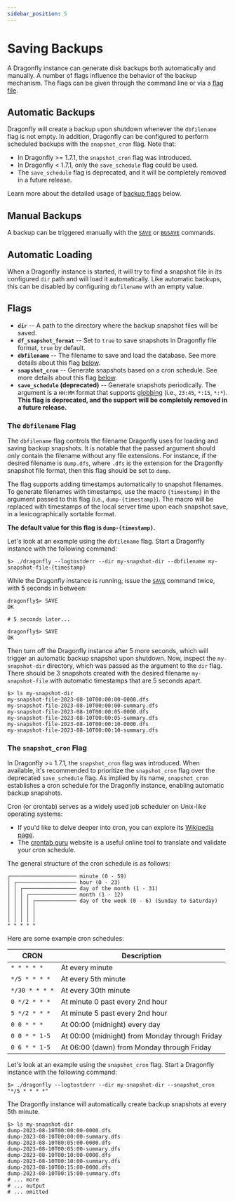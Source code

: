 ```yaml
---
sidebar_position: 5
---
```


# Saving Backups

A Dragonfly instance can generate disk backups both automatically and manually.
A number of flags influence the behavior of the backup mechanism. The flags can be given through
the command line or via a [flag file](../getting-started/binary.md#flag-files).

## Automatic Backups

Dragonfly will create a backup upon shutdown whenever the `dbfilename` flag is not empty.
In addition, Dragonfly can be configured to perform scheduled backups with the `snapshot_cron` flag.
Note that:

- In Dragonfly >= 1.7.1, the `snapshot_cron` flag was introduced.
- In Dragonfly < 1.7.1, only the `save_schedule` flag could be used.
- The `save_schedule` flag is deprecated, and it will be completely removed in a future release.

Learn more about the detailed usage of [backup flags](#flags) below.

## Manual Backups

A backup can be triggered manually with the [`SAVE`](../command-reference/server-management/save.md) or [`BGSAVE`](../command-reference/server-management/bgsave.md) commands.

## Automatic Loading

When a Dragonfly instance is started, it will try to find a snapshot file in its configured `dir` path and will load it automatically.
Like automatic backups, this can be disabled by configuring `dbfilename` with an empty value.

## Flags

- **`dir`** -- A path to the directory where the backup snapshot files will be saved.
- **`df_snapshot_format`** -- Set to `true` to save snapshots in Dragonfly file format, `true` by default.
- **`dbfilename`** -- The filename to save and load the database. See more details about this flag [below](#the-dbfilename-flag).
- **`snapshot_cron`** -- Generate snapshots based on a cron schedule. See more details about this flag [below](#the-snapshot_cron-flag).
- **`save_schedule` (deprecated)** -- Generate snapshots periodically.
The argument is a `HH:MM` format that supports [globbing](https://en.wikipedia.org/wiki/Glob_(programming)) (i.e., `23:45`, `*:15`, `*:*`).
**This flag is deprecated, and the support will be completely removed in a future release.**

### The `dbfilename` Flag

The `dbfilename` flag controls the filename Dragonfly uses for loading and saving backup snapshots.
It is notable that the passed argument should only contain the filename without any file extensions.
For instance, if the desired filename is `dump.dfs`, where `.dfs` is the extension for the Dragonfly snapshot file format, then this flag should be set to `dump`.

The flag supports adding timestamps automatically to snapshot filenames.
To generate filenames with timestamps, use the macro `{timestamp}` in the argument passed to this flag (i.e., `dump-{timestamp}`).
The macro will be replaced with timestamps of the local server time upon each snapshot save, in a lexicographically sortable format.

**The default value for this flag is `dump-{timestamp}`.**

Let's look at an example using the `dbfilename` flag. Start a Dragonfly instance with the following command:

```shell
$> ./dragonfly --logtostderr --dir my-snapshot-dir --dbfilename my-snapshot-file-{timestamp}
```

While the Dragonfly instance is running, issue the [`SAVE`](../command-reference/server-management/save.md) command twice, with 5 seconds in between:

```shell
dragonfly$> SAVE
OK

# 5 seconds later...

dragonfly$> SAVE
OK
```

Then turn off the Dragonfly instance after 5 more seconds, which will trigger an automatic backup snapshot upon shutdown.
Now, inspect the `my-snapshot-dir` directory, which was passed as the argument to the `dir` flag.
There should be 3 snapshots created with the desired filename `my-snapshot-file` with automatic timestamps that are 5 seconds apart.

```shell
$> ls my-snapshot-dir
my-snapshot-file-2023-08-10T00:00:00-0000.dfs
my-snapshot-file-2023-08-10T00:00:00-summary.dfs
my-snapshot-file-2023-08-10T00:00:05-0000.dfs
my-snapshot-file-2023-08-10T00:00:05-summary.dfs
my-snapshot-file-2023-08-10T00:00:10-0000.dfs
my-snapshot-file-2023-08-10T00:00:10-summary.dfs
```

### The `snapshot_cron` Flag

In Dragonfly >= 1.7.1, the `snapshot_cron` flag was introduced.
When available, it's recommended to prioritize the `snapshot_cron` flag over the deprecated `save_schedule` flag.
As implied by its name, `snapshot_cron` establishes a cron schedule for the Dragonfly instance, enabling automatic backup snapshots.

Cron (or crontab) serves as a widely used job scheduler on Unix-like operating systems:

- If you'd like to delve deeper into cron, you can explore its [Wikipedia page](https://en.wikipedia.org/wiki/Cron).
- The [crontab guru](https://crontab.guru/) website is a useful online tool to translate and validate your cron schedule.

The general structure of the cron schedule is as follows:

```text
┌───────────────────── minute (0 - 59)
│ ┌─────────────────── hour (0 - 23)
│ │ ┌───────────────── day of the month (1 - 31)
│ │ │ ┌─────────────── month (1 - 12)
│ │ │ │ ┌───────────── day of the week (0 - 6) (Sunday to Saturday)
│ │ │ │ │
│ │ │ │ │
│ │ │ │ │
* * * * *
```

Here are some example cron schedules:

| CRON	             | Description                                    |
|-------------------|------------------------------------------------|
| `* * * * *`       | At every minute                                |
| `*/5 * * * *`     | At every 5th minute                            |
| `*/30 * * * *`    | At every 30th minute                           |
| `0 */2 * * *`     | At minute 0 past every 2nd hour                |
| `5 */2 * * *`     | At minute 5 past every 2nd hour                |
| `0 0 * * *`       | At 00:00 (midnight) every day                  |
| `0 0 * * 1-5`     | At 00:00 (midnight) from Monday through Friday |
| `0 6 * * 1-5`     | At 06:00 (dawn) from Monday through Friday     |

Let's look at an example using the `snapshot_cron` flag. Start a Dragonfly instance with the following command:

```shell
$> ./dragonfly --logtostderr --dir my-snapshot-dir --snapshot_cron "*/5 * * * *"
```

The Dragonfly instance will automatically create backup snapshots at every 5th minute.

```shell
$> ls my-snapshot-dir
dump-2023-08-10T00:00:00-0000.dfs
dump-2023-08-10T00:00:00-summary.dfs
dump-2023-08-10T00:05:00-0000.dfs
dump-2023-08-10T00:05:00-summary.dfs
dump-2023-08-10T00:10:00-0000.dfs
dump-2023-08-10T00:10:00-summary.dfs
dump-2023-08-10T00:15:00-0000.dfs
dump-2023-08-10T00:15:00-summary.dfs
# ... more
# ... output
# ... omitted
```
